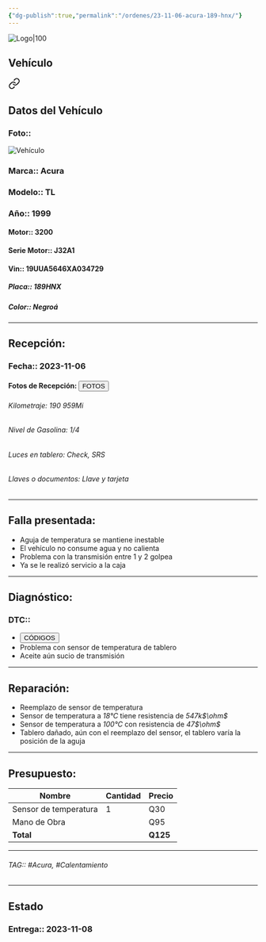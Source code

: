 ```yaml
---
{"dg-publish":true,"permalink":"/ordenes/23-11-06-acura-189-hnx/"}
---
```


![Logo|100](http://drive.google.com/uc?export=view&id=137fl3TIZ0-PU8b-Pt0bsjclwHub_u78G)

## Vehículo

<div class="transclusion internal-embed is-loaded"><a class="markdown-embed-link" href="/vehiculos/acura/acura-189-hnx/#datos-del-vehiculo" aria-label="Open link"><svg xmlns="http://www.w3.org/2000/svg" width="24" height="24" viewBox="0 0 24 24" fill="none" stroke="currentColor" stroke-width="2" stroke-linecap="round" stroke-linejoin="round" class="svg-icon lucide-link"><path d="M10 13a5 5 0 0 0 7.54.54l3-3a5 5 0 0 0-7.07-7.07l-1.72 1.71"></path><path d="M14 11a5 5 0 0 0-7.54-.54l-3 3a5 5 0 0 0 7.07 7.07l1.71-1.71"></path></svg></a><div class="markdown-embed">



## Datos del Vehículo 
### Foto:: 
![Vehículo](http://drive.google.com/uc?export=view&id=13Xy9oIfIHNVBrg6EZSZZ-Gt7xRmmtPli)

### Marca:: Acura 
### Modelo:: TL
### Año:: 1999
#### Motor:: 3200
#### Serie Motor:: J32A1
#### Vin:: 19UUA5646XA034729
##### Placa:: 189HNX
##### Color:: Negroá
---


</div></div>


## Recepción:
### Fecha:: 2023-11-06
#### Fotos de Recepción: <a href="http"><button class="btn success">FOTOS</button></a>

###### Kilometraje: 190 959Mi
###### Nivel de Gasolina: 1/4
###### Luces en tablero: Check, SRS
###### Llaves o documentos: Llave y tarjeta 

---

## Falla presentada:
- Aguja de temperatura se mantiene inestable 
- El vehículo no consume agua y no calienta 
- Problema con la transmisión entre 1 y 2 golpea 
- Ya se le realizó servicio a la caja 


---

## Diagnóstico:
### DTC:: 

- <a href="http"><button class="btn success">CÓDIGOS</button></a>
- Problema con sensor de temperatura de tablero 
- Aceite aún sucio de transmisión 

---
## Reparación:
- Reemplazo de sensor de temperatura 
- Sensor de temperatura a *18°C* tiene resistencia de *547k$\ohm$*
- Sensor de temperatura a *100°C* con resistencia de *47$\ohm$*
- Tablero dañado, aún con el reemplazo del sensor, el tablero varía la posición de la aguja 

---

## Presupuesto:

| Nombre                | Cantidad | Precio |
| --------------------- | -------- | ------ |
| Sensor de temperatura | 1        | Q30    |
| Mano de Obra          |          | Q95    |
| **Total**                      |          |    **Q125**    |

---

###### TAG:: #Acura, #Calentamiento 

---

## Estado

### Entrega:: 2023-11-08